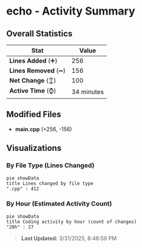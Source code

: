 # echo - Activity Summary 

## Overall Statistics

| Stat                   | Value                                                             |
| ---------------------- | ----------------------------------------------------------------- |
| **Lines Added** (➕)   | 256                                          |
| **Lines Removed** (➖) | 156                                        |
| **Net Change** (↕)    | 100                |
| **Active Time** (⌚)   | 34 minutes |


## Modified Files
- **main.cpp** (+256, -156)

## Visualizations

### By File Type (Lines Changed)

```mermaid
pie showData
title Lines changed by file type
".cpp" : 412
```

### By Hour (Estimated Activity Count)

```mermaid
pie showData
title Coding activity by hour (count of changes)
"20h" : 27
```


> **Last Updated:** 3/31/2025, 8:48:59 PM